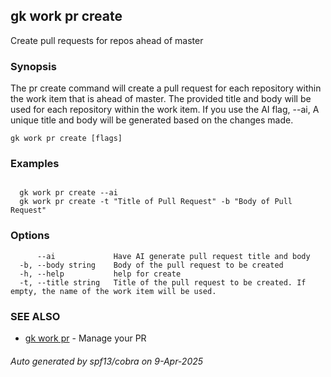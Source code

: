 ## gk work pr create

Create pull requests for repos ahead of master

### Synopsis


The pr create command will create a pull request for each repository within the work item that is ahead of master.
The provided title and body will be used for each repository within the work item.  If you use the AI flag, --ai,
A unique title and body will be generated based on the changes made.


```
gk work pr create [flags]
```

### Examples

```

  gk work pr create --ai
  gk work pr create -t "Title of Pull Request" -b "Body of Pull Request"

```

### Options

```
      --ai             Have AI generate pull request title and body
  -b, --body string    Body of the pull request to be created
  -h, --help           help for create
  -t, --title string   Title of the pull request to be created. If empty, the name of the work item will be used.
```

### SEE ALSO

* [gk work pr](gk_work_pr.md)	 - Manage your PR

###### Auto generated by spf13/cobra on 9-Apr-2025

